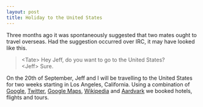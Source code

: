 ```yaml
---
layout: post
title: Holiday to the United States
---
```


Three months ago it was spontaneously suggested that two mates ought to travel overseas. Had the suggestion occurred over IRC, it may have looked like this. 

> &lt;Tate&gt; Hey Jeff, do you want to go to the United States?<br/>
> &lt;Jeff&gt; Sure.

On the 20th of September, Jeff and I will be travelling to the United States for two weeks starting in Los Angeles, California. Using a combination of [Google](http://google.com), [Twitter](http://twitter.com/), [Google Maps](http://maps.google.com/), [Wikipedia](http://en.wikipedia.org/) and [Aardvark](http://vark.com/) we booked hotels, flights and tours. 

